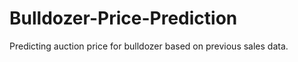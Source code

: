 # Bulldozer-Price-Prediction


Predicting auction price for bulldozer based on previous sales data.
